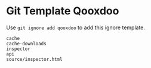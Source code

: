 Git Template Qooxdoo
===

Use `git ignore add qooxdoo` to add this ignore template.

```
cache
cache-downloads
inspector
api
source/inspector.html
```
